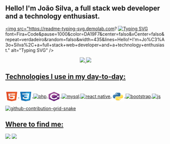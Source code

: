 ## Hello! I'm João Silva, a full stack web developer and a technology enthusiast.
<a href="https://git.io/typing-svg"><img src="https://readme-typing-svg.demolab.com?
                                      <a href="https://git.io/typing-svg"><img src="https://readme-typing-svg.demolab.com?font=Fira+Code&weight=4000&pause=1000&color=DA19F7&center=falso&vCenter=falso&repeat=verdadeiro&random=falso&width=635&height=90&lines=Hello!+I'm+Jo%C3%A3o+Silva%2C+a+full+stack+web+developer+and+a+technology+enthusiast." alt="Typing SVG" /></a>font=Fira+Code&pause=1000&color=DA19F7&center=falso&vCenter=falso&repeat=verdadeiro&random=falso&width=435&lines=Hello!+I'm+Jo%C3%A3o+Silva%2C+a+full+stack+web+developer+and+a+technology+enthusiast." alt="Typing SVG" /></a>
<div align="center">
  <a href="https://github.com/joaovictorsilva1">
    <img height="180em" src="https://github-readme-stats.vercel.app/api?username=joaovictorsilva1&show_icons=true&theme=dracula&include_all_commits=true&count_private=true"/>
    <img height="180em" src="https://github-readme-stats.vercel.app/api/top-langs/?username=joaovictorsilva1&layout=compact&langs_count=16&theme=dracula"/>
</div>
  
## Technologies I use in my day-to-day:
  
<div style="display: inline_block"><br>
    <img align="center" alt="html5"  height="30" width="40" src="https://raw.githubusercontent.com/devicons/devicon/master/icons/html5/html5-original.svg"/>
    <img align="center" alt="css"  height="30" width="40" src="https://raw.githubusercontent.com/devicons/devicon/master/icons/css3/css3-original.svg"/>
    <img align="center" alt="php"  height="30" width="40" src="https://cdn.jsdelivr.net/gh/devicons/devicon/icons/php/php-original.svg"/>
    <img align="center" alt="c#" height="30" width="40" src="https://raw.githubusercontent.com/devicons/devicon/master/icons/csharp/csharp-original.svg"/>
    <img align="center" alt="mysql"  height="30" width="40" src="https://cdn.jsdelivr.net/gh/devicons/devicon/icons/mysql/mysql-original-wordmark.svg"/>
    <img align="center" alt="react native"  height="30" width="40" src="https://cdn.jsdelivr.net/gh/devicons/devicon/icons/react/react-original-wordmark.svg" />
    <img align="center" alt="python"  height="30" width="40" src="https://raw.githubusercontent.com/devicons/devicon/master/icons/python/python-original.svg"/>
    <img align="center" alt="bootstrap"  height="30" width="40" src="https://cdn.jsdelivr.net/gh/devicons/devicon/icons/bootstrap/bootstrap-original.svg"/>
    <img align="center" alt="js" height="30" width="40" src="https://cdn.jsdelivr.net/gh/devicons/devicon/icons/javascript/javascript-original.svg" />
          
  ![github-contribution-grid-snake](https://user-images.githubusercontent.com/89845641/218791674-c52db856-24d2-429f-8867-170c365730d1.svg)

  ## Where to find me:
  
  <div>
    <a href = "mailto:contatojoaosilva1000@gmail.com"><img src="https://img.shields.io/badge/-Gmail-%23333?style=for-the-badge&logo=gmail&logoColor=white" target="_blank"></a>
    <a href = "https://www.linkedin.com/in/jo%C3%A3o-victor-silva-dev/" target="_blank"><img src="https://img.shields.io/badge/-LinkedIn-%230077B5?style=for-the-badge&logo=linkedin&logoColor=white" target="_blank"></a> 
  </div>
